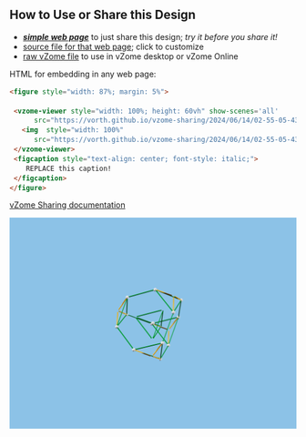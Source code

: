 
## How to Use or Share this Design

 - [***simple web page***](<https://vorth.github.io/vzome-sharing/2024/06/14/02-55-05-433Z-scenes-some-names/>) to just share this design; *try it before you share it!*
 - [source file for that web page](<https://github.com/vorth/vzome-sharing/edit/main/2024/06/14/02-55-05-433Z-scenes-some-names/index.md>); click to customize
 - [raw vZome file](<https://raw.githubusercontent.com/vorth/vzome-sharing/main/2024/06/14/02-55-05-433Z-scenes-some-names/scenes-some-names.vZome>) to use in vZome desktop or vZome Online
 
 HTML for embedding in any web page:
 ```html
<figure style="width: 87%; margin: 5%">
  
  <vzome-viewer style="width: 100%; height: 60vh" show-scenes='all'
       src="https://vorth.github.io/vzome-sharing/2024/06/14/02-55-05-433Z-scenes-some-names/scenes-some-names.vZome" >
    <img  style="width: 100%"
       src="https://vorth.github.io/vzome-sharing/2024/06/14/02-55-05-433Z-scenes-some-names/scenes-some-names.png" >
  </vzome-viewer>
  <figcaption style="text-align: center; font-style: italic;">
     REPLACE this caption!
  </figcaption>
</figure>

 ```

[vZome Sharing documentation](https://vzome.github.io/vzome/sharing.html#how-it-works)

![Image](<scenes-some-names.png>)

